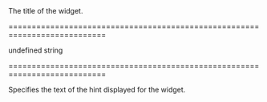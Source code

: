 <!--**
/*-------------------------------------------
    Auto-generated file. Do not modify.
-------------------------------------------

**-->
<!--d-->The title of the widget.<!--/d-->
===========================================================================
<!--default-->undefined<!--/default-->
<!--type-->string<!--/type-->
===========================================================================

<!--shortDescription-->
Specifies the text of the hint displayed for the widget.
<!--/shortDescription-->

<!--fullDescription-->

<!--/fullDescription-->